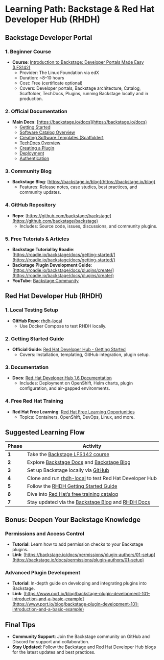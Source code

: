 
# Learning Path: Backstage & Red Hat Developer Hub (RHDH)

## Backstage Developer Portal

### 1. Beginner Course
- **Course**: [Introduction to Backstage: Developer Portals Made Easy (LFS142)](https://www.edx.org/learn/computer-programming/the-linux-foundation-introduction-to-backstage-developer-portals-made-easy)
  - Provider: The Linux Foundation via edX
  - Duration: ~8–10 hours
  - Cost: Free (certificate optional)
  - Covers: Developer portals, Backstage architecture, Catalog, Scaffolder, TechDocs, Plugins, running Backstage locally and in production.

### 2. Official Documentation
- **Main Docs**: [https://backstage.io/docs](https://backstage.io/docs)
  - [Getting Started](https://backstage.io/docs/getting-started)
  - [Software Catalog Overview](https://backstage.io/docs/features/software-catalog/software-catalog-overview)
  - [Creating Software Templates (Scaffolder)](https://backstage.io/docs/features/software-templates/creating-templates)
  - [TechDocs Overview](https://backstage.io/docs/features/techdocs/techdocs-overview)
  - [Creating a Plugin](https://backstage.io/docs/plugins/create-a-plugin)
  - [Deployment](https://backstage.io/docs/deployment/overview)
  - [Authentication](https://backstage.io/docs/auth/overview)

### 3. Community Blog
- **Backstage Blog**: [https://backstage.io/blog](https://backstage.io/blog)
  - Features: Release notes, case studies, best practices, and community updates.

### 4. GitHub Repository
- **Repo**: [https://github.com/backstage/backstage](https://github.com/backstage/backstage)
  - Includes: Source code, issues, discussions, and community plugins.

### 5. Free Tutorials & Articles
- **Backstage Tutorial by Roadie**: [https://roadie.io/backstage/docs/getting-started/](https://roadie.io/backstage/docs/getting-started/)
- **Backstage Plugin Development Guide**: [https://roadie.io/backstage/docs/plugins/create/](https://roadie.io/backstage/docs/plugins/create/)
- **YouTube**: [Backstage Community](https://www.youtube.com/c/BackstageCommunity)

## Red Hat Developer Hub (RHDH)

### 1. Local Testing Setup
- **GitHub Repo**: [rhdh-local](https://github.com/redhat-developer/rhdh-local)
  - Use Docker Compose to test RHDH locally.

### 2. Getting Started Guide
- **Official Guide**: [Red Hat Developer Hub - Getting Started](https://developers.redhat.com/products/rhdh/getting-started)
  - Covers: Installation, templating, GitHub integration, plugin setup.

### 3. Documentation
- **Docs**: [Red Hat Developer Hub 1.6 Documentation](https://access.redhat.com/documentation/en-us/red_hat_developer_hub/1.6/)
  - Includes: Deployment on OpenShift, Helm charts, plugin configuration, and air-gapped environments.

### 4. Free Red Hat Training
- **Red Hat Free Learning**: [Red Hat Free Learning Opportunities](https://www.redhat.com/en/blog/red-hat-provides-free-learning-opportunities)
  - Topics: Containers, OpenShift, DevOps, Linux, and more.

## Suggested Learning Flow

| Phase | Activity |
|-------|----------|
| **1** | Take the [Backstage LFS142 course](https://www.edx.org/learn/computer-programming/the-linux-foundation-introduction-to-backstage-developer-portals-made-easy) |
| **2** | Explore [Backstage Docs](https://backstage.io/docs) and [Backstage Blog](https://backstage.io/blog) |
| **3** | Set up Backstage locally via [GitHub](https://github.com/backstage/backstage) |
| **4** | Clone and run [rhdh-local](https://github.com/redhat-developer/rhdh-local) to test Red Hat Developer Hub |
| **5** | Follow the [RHDH Getting Started Guide](https://developers.redhat.com/products/rhdh/getting-started) |
| **6** | Dive into [Red Hat’s free training catalog](https://www.redhat.com/en/blog/red-hat-provides-free-learning-opportunities) |
| **7** | Stay updated via the [Backstage Blog](https://backstage.io/blog) and [RHDH Docs](https://access.redhat.com/documentation/en-us/red_hat_developer_hub/1.6/) |

## Bonus: Deepen Your Backstage Knowledge

### Permissions and Access Control
- **Tutorial**: Learn how to add permission checks to your Backstage plugins.
- **Link**: [https://backstage.io/docs/permissions/plugin-authors/01-setup](https://backstage.io/docs/permissions/plugin-authors/01-setup)

### Advanced Plugin Development
- **Tutorial**: In-depth guide on developing and integrating plugins into Backstage.
- **Link**: [https://www.port.io/blog/backstage-plugin-development-101-introduction-and-a-basic-example](https://www.port.io/blog/backstage-plugin-development-101-introduction-and-a-basic-example)

## Final Tips
- **Community Support**: Join the Backstage community on GitHub and Discord for support and collaboration.
- **Stay Updated**: Follow the Backstage and Red Hat Developer Hub blogs for the latest updates and best practices.

